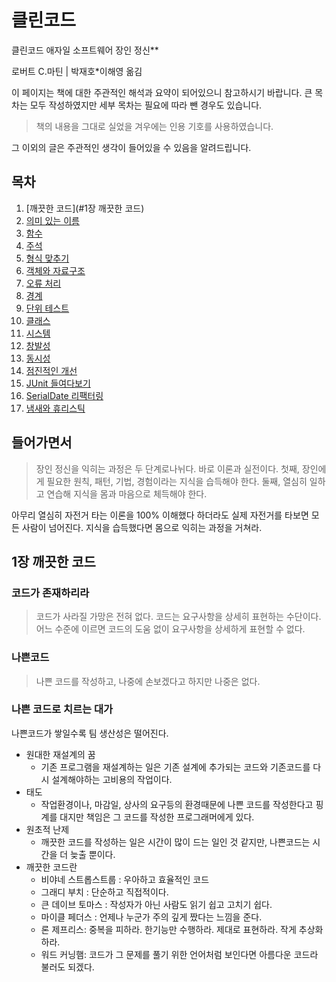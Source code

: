 # 클린코드

클린코드 애자일 소프트웨어 장인 정신**

로버트 C.마틴 | 박재호*이해영 옮김



 이 페이지는 책에 대한 주관적인 해석과 요약이 되어있으니 참고하시기 바랍니다. 큰 목차는 모두 작성하였지만 세부 목차는 필요에 따라 뺀 경우도 있습니다. 

>  책의 내용을 그대로 실었을 겨우에는 인용 기호를 사용하였습니다.

 그 이외의 글은 주관적인 생각이 들어있을 수 있음을 알려드립니다.



## 목차

1. [깨끗한 코드](#1장 깨끗한 코드)
2. [의미 있는 이름]()
3. [함수]()
4. [주석]()
5. [형식 맞추기]()
6. [객체와 자료구조]()
7. [오류 처리]()
8. [경계]()
9. [단위 테스트]()
10. [클래스]()
11. [시스템]()
12. [창발성]()
13. [동시성]()
14. [점진적인 개선]()
15. [JUnit 들여다보기]()
16. [SerialDate 리팩터링]()
17. [냄새와 휴리스틱]()



## 들어가면서

> 장인 정신을 익히는 과정은 두 단계로나뉘다. 바로 이론과 실전이다. 첫째, 장인에게 필요한 원칙, 패턴, 기법, 경험이라는 지식을 습득해야 한다. 둘째, 열심히 일하고 연습해 지식을 몸과 마음으로 체득해야 한다.

 아무리 열심히 자전거 타는 이론을 100% 이해했다 하더라도 실제 자전거를 타보면 모든 사람이 넘어진다. 지식을 습득했다면 몸으로 익히는 과정을 거쳐라. 



## 1장 깨끗한 코드

### 코드가 존재하리라

> 코드가 사라질 가망은 전혀 없다. 코드는 요구사항을 상세히 표현하는 수단이다. 어느 수준에 이르면 코드의 도움 없이 요구사항을 상세하게 표현할 수 없다.



### 나쁜코드

> 나쁜 코드를 작성하고, 나중에 손보겠다고 하지만 나중은 없다. 



### 나쁜 코드로 치르는 대가

나쁜코드가 쌓일수록 팀 생산성은 떨어진다.

* 원대한 재설계의 꿈
  * 기존 프로그램을 재설계하는 일은 기존 설계에 추가되는  코드와 기존코드를 다시 설계해야하는 고비용의 작업이다.
* 태도
  * 작업환경이나, 마감일, 상사의 요구등의 환경때문에 나쁜 코드를 작성한다고 핑계를 대지만 책임은 그 코드를 작성한 프로그래머에게 있다.
* 원초적 난제
  * 깨끗한 코드를 작성하는 일은 시간이 많이 드는 일인 것 같지만, 나쁜코드는 시간을 더 늦출 뿐이다.
* 깨끗한 코드란
  * 비야네 스트롭스트룹 : 우아하고 효율적인 코드
  * 그래디 부치 : 단순하고 직접적이다.
  * 큰 데이브 토마스 : 작성자가 아닌 사람도 읽기 쉽고 고치기 쉽다.
  * 마이클 페더스 : 언제나 누군가 주의 깊게 짰다는 느낌을 준다.
  * 론 제프리스: 중복을 피하라. 한기능만 수행하라. 제대로 표현하라. 작게 추상화하라.
  * 워드 커닝햄: 코드가 그 문제를 풀기 위한 언어처럼 보인다면 아름다운 코드라 불러도 되겠다.

